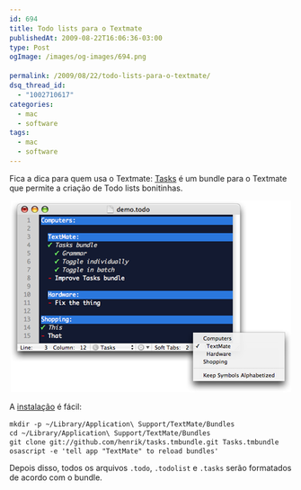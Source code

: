 ```yaml
---
id: 694
title: Todo lists para o Textmate
publishedAt: 2009-08-22T16:06:36-03:00
type: Post
ogImage: /images/og-images/694.png

permalink: /2009/08/22/todo-lists-para-o-textmate/
dsq_thread_id:
  - "1002710617"
categories:
  - mac
  - software
tags:
  - mac
  - software
---
```

Fica a dica para quem usa o Textmate: [Tasks](http://github.com/henrik/tasks.tmbundle/) é um bundle para o Textmate que permite a criação de Todo lists bonitinhas.

<center>
  <a href="http://github.com/henrik/tasks.tmbundle/"><img src="/wp-content/uploads/2009/08/textmate_tasks-bundle.png" alt="Tasks" title="Tasks" /></a>
</center>

A [instalação](http://henrik.nyh.se/2007/08/tasks-bundle) é fácil:

```shell
mkdir -p ~/Library/Application\ Support/TextMate/Bundles
cd ~/Library/Application\ Support/TextMate/Bundles
git clone git://github.com/henrik/tasks.tmbundle.git Tasks.tmbundle
osascript -e 'tell app "TextMate" to reload bundles'
```

Depois disso, todos os arquivos `.todo`, `.todolist` e `.tasks` serão formatados de acordo com o bundle.
